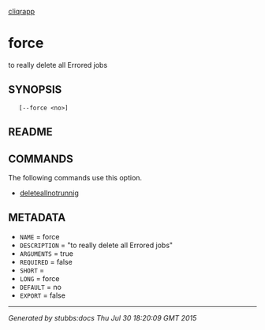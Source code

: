 [cliqrapp](../../index.html)

# force

to really delete all Errored jobs

## SYNOPSIS

       [--force <no>]

## README



## COMMANDS

The following commands use this option.

* [deleteallnotrunnig](../../commands/deleteallnotrunnig/index.html)

## METADATA

* `NAME` = force
* `DESCRIPTION` = "to really delete all Errored jobs"
* `ARGUMENTS` = true
* `REQUIRED` = false
* `SHORT` = 
* `LONG` = force
* `DEFAULT` = no
* `EXPORT` = false

----

*Generated by stubbs:docs Thu Jul 30 18:20:09 GMT 2015*

